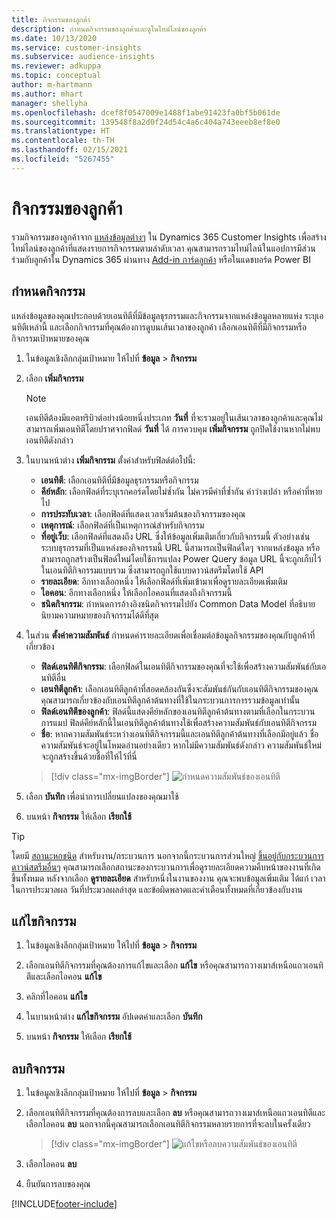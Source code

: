 ```yaml
---
title: กิจกรรมของลูกค้า
description: กำหนดกิจกรรมของลูกค้าและดูในไทม์ไลน์ของลูกค้า
ms.date: 10/13/2020
ms.service: customer-insights
ms.subservice: audience-insights
ms.reviewer: adkuppa
ms.topic: conceptual
author: m-hartmann
ms.author: mhart
manager: shellyha
ms.openlocfilehash: dcef8f0547009e1488f1abe91423fa0bf5b061de
ms.sourcegitcommit: 139548f8a2d0f24d54c4a6c404a743eeeb8ef8e0
ms.translationtype: HT
ms.contentlocale: th-TH
ms.lasthandoff: 02/15/2021
ms.locfileid: "5267455"
---
```

# <a name="customer-activities"></a>กิจกรรมของลูกค้า

รวมกิจกรรมของลูกค้าจาก [แหล่งข้อมูลต่างๆ](data-sources.md) ใน Dynamics 365 Customer Insights เพื่อสร้างไทม์ไลน์ของลูกค้าที่แสดงรายการกิจกรรมตามลำดับเวลา คุณสามารถรวมไทม์ไลน์ในแอปการมีส่วนร่วมกับลูกค้าใน Dynamics 365 ผ่านทาง [Add-in การ์ดลูกค้า](customer-card-add-in.md) หรือในแดชบอร์ด Power BI

## <a name="define-an-activity"></a>กำหนดกิจกรรม

แหล่งข้อมูลของคุณประกอบด้วยเอนทิตีที่มีข้อมูลธุรกรรมและกิจกรรมจากแหล่งข้อมูลหลายแห่ง ระบุเอนทิตีเหล่านี้ และเลือกกิจกรรมที่คุณต้องการดูบนเส้นเวลาของลูกค้า เลือกเอนทิตีที่มีกิจกรรมหรือกิจกรรมเป้าหมายของคุณ

1. ในข้อมูลเชิงลึกกลุ่มเป้าหมาย ให้ไปที่ **ข้อมูล** > **กิจกรรม**

1. เลือก **เพิ่มกิจกรรม**

   > [!NOTE]
   > เอนทิตีต้องมีแอตทริบิวต์อย่างน้อยหนึ่งประเภท **วันที่** ที่จะรวมอยู่ในเส้นเวลาของลูกค้าและคุณไม่สามารถเพิ่มเอนทิตีโดยปราศจากฟิลด์ **วันที่** ได้ การควบคุม **เพิ่มกิจกรรม** ถูกปิดใช้งานหากไม่พบเอนทิตีดังกล่าว

1. ในบานหน้าต่าง **เพิ่มกิจกรรม** ตั้งค่าสำหรับฟิลด์ต่อไปนี้:

   - **เอนทิตี**: เลือกเอนทิตีที่มีข้อมูลธุรกรรมหรือกิจกรรม
   - **คีย์หลัก**: เลือกฟิลด์ที่ระบุเรกคอร์ดโดยไม่ซ้ำกัน ไม่ควรมีค่าที่ซ้ำกัน ค่าว่างเปล่า หรือค่าที่หายไป
   - **การประทับเวลา**: เลือกฟิลด์ที่แสดงเวลาเริ่มต้นของกิจกรรมของคุณ
   - **เหตุการณ์**: เลือกฟิลด์ที่เป็นเหตุการณ์สำหรับกิจกรรม
   - **ที่อยู่เว็บ**: เลือกฟิลด์ที่แสดงถึง URL ซึ่งให้ข้อมูลเพิ่มเติมเกี่ยวกับกิจกรรมนี้ ตัวอย่างเช่น ระบบธุรกรรมที่เป็นแหล่งของกิจกรรมนี้ URL นี้สามารถเป็นฟิลด์ใดๆ จากแหล่งข้อมูล หรือสามารถถูกสร้างเป็นฟิลด์ใหม่โดยใช้การแปลง Power Query ข้อมูล URL นี้จะถูกเก็บไว้ในเอนทิตีกิจกรรมแบบรวม ซึ่งสามารถถูกใช้แบบดาวน์สตรีมโดยใช้ API
   - **รายละเอียด**: อีกทางเลือกหนึ่ง ให้เลือกฟิลด์ที่เพิ่มเข้ามาเพื่อดูรายละเอียดเพิ่มเติม
   - **ไอคอน**: อีกทางเลือกหนึ่ง ให้เลือกไอคอนที่แสดงถึงกิจกรรมนี้
   - **ชนิดกิจกรรม**: กำหนดการอ้างอิงชนิดกิจกรรมไปยัง Common Data Model ที่อธิบายนิยามความหมายของกิจกรรมได้ดีที่สุด

1. ในส่วน **ตั้งค่าความสัมพันธ์** กำหนดค่ารายละเอียดเพื่อเชื่อมต่อข้อมูลกิจกรรมของคุณกับลูกค้าที่เกี่ยวข้อง

    - **ฟิลด์เอนทิตีกิจกรรม**: เลือกฟิลด์ในเอนทิตีกิจกรรมของคุณที่จะใช้เพื่อสร้างความสัมพันธ์กับเอนทิตีอื่น
    - **เอนทิตีลูกค้า**: เลือกเอนทิตีลูกค้าที่สอดคล้องกันซึ่งจะสัมพันธ์กันกับเอนทิตีกิจกรรมของคุณ คุณสามารถเกี่ยวข้องกับเอนทิตีลูกค้าต้นทางที่ใช้ในกระบวนการการรวมข้อมูลเท่านั้น
    - **ฟิลด์เอนทิตีของลูกค้า**: ฟิลด์นี้แสดงคีย์หลักของเอนทิตีลูกค้าต้นทางตามที่เลือกในกระบวนการแมป ฟิลด์คีย์หลักนี้ในเอนทิตีลูกค้าต้นทางใช้เพื่อสร้างความสัมพันธ์กับเอนทิตีกิจกรรม
    - **ชื่อ**: หากความสัมพันธ์ระหว่างเอนทิตีกิจกรรมนี้และเอนทิตีลูกค้าต้นทางที่เลือกมีอยู่แล้ว ชื่อความสัมพันธ์จะอยู่ในโหมดอ่านอย่างเดียว หากไม่มีความสัมพันธ์ดังกล่าว ความสัมพันธ์ใหม่จะถูกสร้างขึ้นด้วยชื่อที่ให้ไว้ที่นี่
   
   > [!div class="mx-imgBorder"]
   > ![กำหนดความสัมพันธ์ของเอนทิตี](media/activities-entities-define.png "กำหนดความสัมพันธ์ของเอนทิตี")

1. เลือก **บันทึก** เพื่อนำการเปลี่ยนแปลงของคุณมาใช้

1. บนหน้า **กิจกรรม** ให้เลือก **เรียกใช้**

> [!TIP]
> โดยมี [สถานะหกชนิด](system.md#status-types) สำหรับงาน/กระบวนการ นอกจากนี้กระบวนการส่วนใหญ่ [ขึ้นอยู่กับกระบวนการดาวน์สตรีมอื่นๆ](system.md#refresh-policies) คุณสามารถเลือกสถานะของกระบวนการเพื่อดูรายละเอียดความคืบหน้าของงานที่เกิดขึ้นทั้งหมด หลังจากเลือก **ดูรายละเอียด** สำหรับหนึ่งในงานของงาน คุณจะพบข้อมูลเพิ่มเติม ได้แก่ เวลาในการประมวลผล วันที่ประมวลผลล่าสุด และข้อผิดพลาดและคำเตือนทั้งหมดที่เกี่ยวข้องกับงาน

## <a name="edit-an-activity"></a>แก้ไขกิจกรรม

1. ในข้อมูลเชิงลึกกลุ่มเป้าหมาย ให้ไปที่ **ข้อมูล** > **กิจกรรม**

2. เลือกเอนทิตีกิจกรรมที่คุณต้องการแก้ไขและเลือก **แก้ไข** หรือคุณสามารถวางเมาส์เหนือแถวเอนทิตีและเลือกไอคอน **แก้ไข**

3. คลิกที่ไอคอน **แก้ไข**

4. ในบานหน้าต่าง **แก้ไขกิจกรรม** อัปเดตค่าและเลือก **บันทึก**

5. บนหน้า **กิจกรรม** ให้เลือก **เรียกใช้**

## <a name="delete-an-activity"></a>ลบกิจกรรม

1. ในข้อมูลเชิงลึกกลุ่มเป้าหมาย ให้ไปที่ **ข้อมูล** > **กิจกรรม**

2. เลือกเอนทิตีกิจกรรมที่คุณต้องการลบและเลือก **ลบ** หรือคุณสามารถวางเมาส์เหนือแถวเอนทิตีและเลือกไอคอน **ลบ** นอกจากนี้คุณสามารถเลือกเอนทิตีกิจกรรมหลายรายการที่จะลบในครั้งเดียว
   > [!div class="mx-imgBorder"]
   > ![แก้ไขหรือลบความสัมพันธ์ของเอนทิตี](media/activities-entities-edit-delete.png "แก้ไขหรือลบความสัมพันธ์ของเอนทิตี")

3. เลือกไอคอน **ลบ**

4. ยืนยันการลบของคุณ


[!INCLUDE[footer-include](../includes/footer-banner.md)]